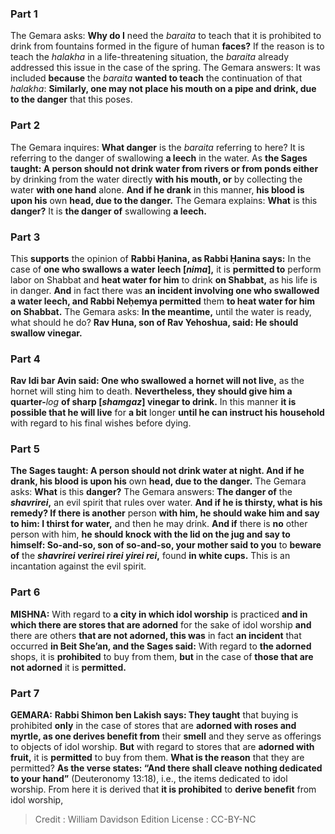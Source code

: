 
### Part 1
The Gemara asks: <b>Why do I</b> need the <i>baraita</i> to teach that it is prohibited to drink from fountains formed in the figure of human <b>faces?</b> If the reason is to teach the <i>halakha</i> in a life-threatening situation, the <i>baraita</i> already addressed this issue in the case of the spring. The Gemara answers: It was included <b>because</b> the <i>baraita</i> <b>wanted to teach</b> the continuation of that <i>halakha</i>: <b>Similarly, one may not place his mouth on a pipe and drink, due to the danger</b> that this poses.

### Part 2
The Gemara inquires: <b>What danger</b> is the <i>baraita</i> referring to here? It is referring to the danger of swallowing <b>a leech</b> in the water. As <b>the Sages taught: A person should not drink water from rivers or from ponds either</b> by drinking from the water directly <b>with his mouth, or</b> by collecting the water <b>with one hand</b> alone. <b>And if he drank</b> in this manner, <b>his blood is upon his</b> own <b>head, due to the danger.</b> The Gemara explains: <b>What</b> is this <b>danger?</b> It is <b>the danger of</b> swallowing <b>a leech.</b>

### Part 3
This <b>supports</b> the opinion of <b>Rabbi Ḥanina, as Rabbi Ḥanina says:</b> In the case of <b>one who swallows a water leech [<i>nima</i>],</b> it is <b>permitted to</b> perform labor on Shabbat and <b>heat water for him</b> to drink <b>on Shabbat,</b> as his life is in danger. <b>And</b> in fact there was <b>an incident involving one who swallowed a water leech, and Rabbi Neḥemya permitted</b> them <b>to heat water for him on Shabbat.</b> The Gemara asks: <b>In the meantime,</b> until the water is ready, what should he do? <b>Rav Huna, son of Rav Yehoshua, said: He should swallow vinegar.</b>

### Part 4
<b>Rav Idi bar Avin said: One who swallowed a hornet will not live,</b> as the hornet will sting him to death. <b>Nevertheless, they should give him a quarter-</b><i>log</i> <b>of sharp [<i>shamgaz</i>] vinegar to drink.</b> In this manner <b>it is possible that he will live</b> for <b>a bit</b> longer <b>until he can instruct his household</b> with regard to his final wishes before dying.

### Part 5
<b>The Sages taught: A person should not drink water at night. And if he drank, his blood is upon his</b> own <b>head, due to the danger.</b> The Gemara asks: <b>What</b> is this <b>danger?</b> The Gemara answers: <b>The danger of</b> the <b><i>shavrirei</i>,</b> an evil spirit that rules over water. <b>And if he is thirsty, what is his remedy? If there is another</b> person <b>with him, he should wake him and say to him: I thirst for water,</b> and then he may drink. <b>And if</b> there is <b>no</b> other person with him, <b>he should knock with the lid on the jug and say to himself: So-and-so, son of so-and-so, your mother said to you</b> to <b>beware of</b> the <b><i>shavrirei verirei rirei yirei rei</i>,</b> found <b>in white cups.</b> This is an incantation against the evil spirit.

### Part 6
<strong>MISHNA:</strong> With regard to <b>a city in which idol worship</b> is practiced <b>and in which there are stores that are adorned</b> for the sake of idol worship <b>and</b> there are others <b>that are not adorned, this was</b> in fact <b>an incident</b> that occurred <b>in Beit She’an, and the Sages said:</b> With regard to <b>the adorned</b> shops, it is <b>prohibited</b> to buy from them, <b>but</b> in the case of <b>those that are not adorned</b> it is <b>permitted.</b>

### Part 7
<strong>GEMARA:</strong> <b>Rabbi Shimon ben Lakish says: They taught</b> that buying is prohibited <b>only</b> in the case of stores that are <b>adorned with roses and myrtle, as one derives benefit from</b> their <b>smell</b> and they serve as offerings to objects of idol worship. <b>But</b> with regard to stores that are <b>adorned with fruit,</b> it is <b>permitted</b> to buy from them. <b>What is the reason</b> that they are permitted? <b>As the verse states: “And there shall cleave nothing dedicated to your hand”</b> (Deuteronomy 13:18), i.e., the items dedicated to idol worship. From here it is derived that <b>it is prohibited</b> to <b>derive benefit</b> from idol worship,

>Credit : William Davidson Edition
>License : CC-BY-NC
